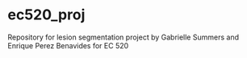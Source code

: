 # ec520_proj
Repository for lesion segmentation project by Gabrielle Summers and Enrique Perez Benavides for EC 520
